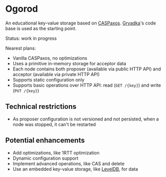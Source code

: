 # Ogorod

An educational key-value storage based on [CASPaxos](https://arxiv.org/abs/1802.07000). [Gryadka](https://github.com/gryadka/js)'s code base is used as the starting point.

Status: work in progress

Nearest plans:

* Vanilla CASPaxos, no optimizations
* Uses a primitive in-memory storage for acceptor data
* Each node contains both proposer (available via public HTTP API) and acceptor (available via private HTTP API)
* Supports static configuration only
* Supports basic operations over HTTP API: read (`GET /{key}`) and write (`PUT /{key}`)

## Technical restrictions

* As proposer configuration is not versioned and not persisted, when a node was stopped, it can't be restarted

## Potential enhancements

* Add optimizations, like 1RTT optimization
* Dynamic configuration support
* Implement advanced operations, like CAS and delete
* Use an embedded key-value storage, like [LevelDB](https://github.com/Level/levelup), for data
